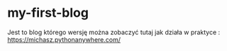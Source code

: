 # my-first-blog
Jest to blog którego wersję można zobaczyć tutaj jak działa w praktyce : https://michasz.pythonanywhere.com/
